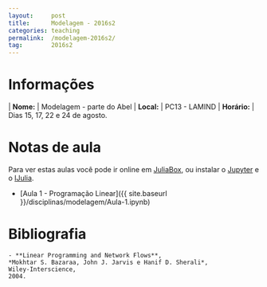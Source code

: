 ```yaml
---
layout:     post
title:      Modelagem - 2016s2
categories: teaching
permalink:  /modelagem-2016s2/
tag:        2016s2
---
```


# Informações

  | **Nome:**    | Modelagem - parte do Abel
  | **Local:**   | PC13 - LAMIND
  | **Horário:** | Dias 15, 17, 22 e 24 de agosto.

# Notas de aula

Para ver estas aulas você pode ir online em
[JuliaBox](https://www.juliabox.org),
ou instalar o [Jupyter](https://jupyter.org/) e o
[IJulia](https://github.com/JuliaLang/IJulia.jl).

  - [Aula 1 - Programação Linear]({{ site.baseurl }}/disciplinas/modelagem/Aula-1.ipynb)

# Bibliografia

    - **Linear Programming and Network Flows**,
    *Mokhtar S. Bazaraa, John J. Jarvis e Hanif D. Sherali*,
    Wiley-Interscience,
    2004.
